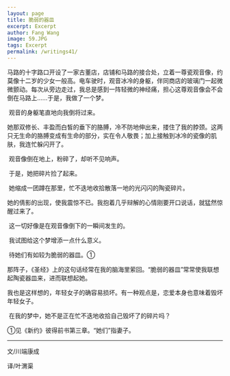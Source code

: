 ```yaml
---
layout: page
title: 脆弱的器皿
excerpt: Excerpt
author: Fang Wang
image: 59.JPG
tags: Excerpt
permalink: /writings41/
---
```


​        马路的十字路口开设了一家古董店，店铺和马路的接合处，立着一尊瓷观音像，约莫像十二岁的少女一般高。电车驶时，观音冰冷的身躯，伴同商店的玻璃门一起微微颤动。每次从旁边走过，我总是感到一阵轻微的神经痛，担心这尊观音像会不会倒在马路上……于是，我做了一个梦。

​        观音的身躯笔直地向我倒将过来。

​        她那双修长、丰盈而白皙的垂下的胳膊，冷不防地伸出来，搂住了我的脖颈。这两只无生命的胳膊变成有生命的部分，实在令人敬畏；加上接触到冰冷的瓷像的肌肤，我连忙躲闪开了。

​        观音像倒在地上，粉碎了，却听不见响声。

​        于是，她把碎片捡了起来。

​        她缩成一团蹲在那里，忙不迭地收拾散落一地的光闪闪的陶瓷碎片。

​        她的倩影的出现，使我震惊不已。我抱着几乎辩解的心情刚要开口说话，就猛然惊醒过来了。

​        这一切好像是在观音像倒下的一瞬间发生的。

​        我试图给这个梦增添一点什么意义。

​        待她们有如较为脆弱的器皿。①

​        那阵子，《圣经》上的这句话经常在我的脑海里萦回。“脆弱的器皿”常常使我联想起陶瓷器皿来，进而联想起她。

​        我也是这样想的，年轻女子的确容易损坏。有一种观点是，恋爱本身也意味着毁坏年轻女子。

​        在我的梦中，她不是正在忙不迭地收拾自己毁坏了的碎片吗？  



①见《新约》彼得前书第三章。“她们”指妻子。

****

文/川端康成

译/叶渭渠